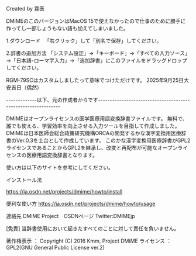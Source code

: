 
Created by 寡医

DMiMEのこのバージョンはMacOS 15で使えなかったので仕事のために勝手に作ってし一部しょうもない語も加えてしまいました。

1.ダウンロード
　「右クリック」して「別名で保存」してください。

2.辞書の追加方法
 「システム設定」→「キーボード」→「すべての入力ソース」→「日本語-ローマ字入力」→「追加辞書」にこのファイルをドラッグドロップしてください。

RGM-79SCはカスタムしましたって意味でつけただけです。
2025年9月25日大安吉日（偶然）


-------------以下、元の作成者からです--------------------------------------------------------------

 DMiMEはオープンライセンスの医学医療用語変換辞書ファイルです。
無料で、誰でも使える、学習効率を向上させる入力ツールを目指して作成しました。
DMiMEは日本医師会総合政策研究機構ORCAの開発するかな漢字変換用医療辞書のVer.0.3を土台として作成しています。
このかな漢字変換用医療辞書がGPL2ライセンスであることからGPL2を継承し、改変と再配布が可能なオープンライセンスの医療用語変換辞書となります。


 使い方は以下のサイトを参考にしてください。



インストール法

https://ja.osdn.net/projects/dmime/howto/install

便利な使い方
https://ja.osdn.net/projects/dmime/howto/usage






連絡先
DMiME Project　OSDNページ
Twitter:DMiMEjp


[免責]
当辞書使用において起きたすべてのことに対して責任を負いません。


著作権表示 ： Copyright (C) 2016 Kmm, Project DMiME
ライセンス ： GPL2(GNU General Public License ver.2)
